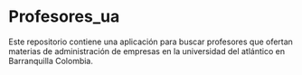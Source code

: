 # Profesores_ua
Este repositorio contiene una aplicación para buscar profesores que ofertan materias de administración de empresas en la universidad del atlántico en Barranquilla Colombia.
